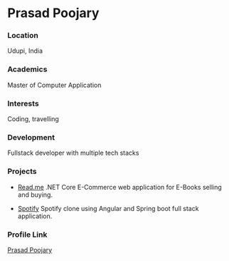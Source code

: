# Prasad Poojary

### Location

Udupi, India

### Academics

Master of Computer Application

### Interests

Coding, travelling

### Development

Fullstack developer with multiple tech stacks

### Projects

- [Read.me](https://github.com/Prasadpoojary/Read.me) .NET Core E-Commerce web application for E-Books selling and buying.

- [Spotify](https://github.com/Prasadpoojary/Spotify) Spotify clone using Angular and Spring boot full stack application.



### Profile Link

[Prasad Poojary](https://github.com/Prasadpoojary)